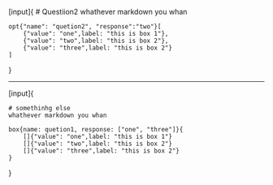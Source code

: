 
[input]{
	# Questiion2
	whathever markdown you whan

	opt{"name": "quetion2", "response":"two"}[
		{"value": "one",label: "this is box 1"},
		{"value": "two",label: "this is box 2"},
		{"value": "three",label: "this is box 2"}
	]
}

---

[input]{
	
	# somethinhg else
	whathever markdown you whan

	box{name: quetion1, response: ["one", "three"]}{
		[]{"value": "one",label: "this is box 1"}
		[]{"value": "two",label: "this is box 2"}
		[]{"value": "three",label: "this is box 2"}
	}


}
